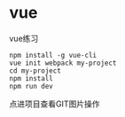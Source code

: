 # vue
vue练习  
```
npm install -g vue-cli
vue init webpack my-project
cd my-project
npm install
npm run dev 
```
点进项目查看GIT图片操作
